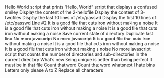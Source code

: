 Hello World
script that prints “Hello, World”
script that displays a confused smiley
Display the content of the 2-hellofile
Display the content of 3-twofiles
Display the last 10 lines of /etc/passwd
Display the first 10 lines of /etc/passwd
Line #2 
It is a good file that cuts iron without making a noise
It is a good file that cuts iron without making a noise 
It is a good file that cuts iron without making a noise
Save current state of directory
Duplicate last line
No more javascript
No more javascript
It is a good file that cuts iron without making a noise
 It is a good file that cuts iron without making a noise 
 It is a good file that cuts iron without making a noise
No more javascript
script that counts the number of directories and sub-directories in the current directory
What’s new
Being unique is better than being perfect
It must be in that file
Count that word
Count that word
whatsnext
I hate bins
Letters only please
A to Z
Replace all characters
